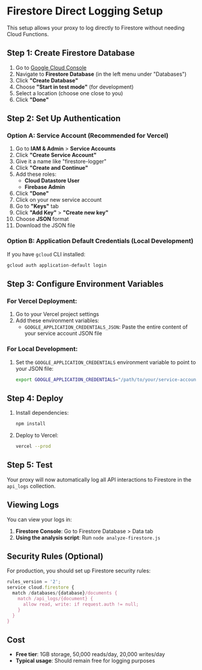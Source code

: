 # Firestore Direct Logging Setup

This setup allows your proxy to log directly to Firestore without needing Cloud Functions.

## Step 1: Create Firestore Database

1. Go to [Google Cloud Console](https://console.cloud.google.com/)
2. Navigate to **Firestore Database** (in the left menu under "Databases")
3. Click **"Create Database"**
4. Choose **"Start in test mode"** (for development)
5. Select a location (choose one close to you)
6. Click **"Done"**

## Step 2: Set Up Authentication

### Option A: Service Account (Recommended for Vercel)

1. Go to **IAM & Admin** > **Service Accounts**
2. Click **"Create Service Account"**
3. Give it a name like "firestore-logger"
4. Click **"Create and Continue"**
5. Add these roles:
   - **Cloud Datastore User**
   - **Firebase Admin**
6. Click **"Done"**
7. Click on your new service account
8. Go to **"Keys"** tab
9. Click **"Add Key"** > **"Create new key"**
10. Choose **JSON** format
11. Download the JSON file

### Option B: Application Default Credentials (Local Development)

If you have `gcloud` CLI installed:

```bash
gcloud auth application-default login
```

## Step 3: Configure Environment Variables

### For Vercel Deployment:

1. Go to your Vercel project settings
2. Add these environment variables:
   - `GOOGLE_APPLICATION_CREDENTIALS_JSON`: Paste the entire content of your service account JSON file

### For Local Development:

1. Set the `GOOGLE_APPLICATION_CREDENTIALS` environment variable to point to your JSON file:
   ```bash
   export GOOGLE_APPLICATION_CREDENTIALS="/path/to/your/service-account-key.json"
   ```

## Step 4: Deploy

1. Install dependencies:

   ```bash
   npm install
   ```

2. Deploy to Vercel:
   ```bash
   vercel --prod
   ```

## Step 5: Test

Your proxy will now automatically log all API interactions to Firestore in the `api_logs` collection.

## Viewing Logs

You can view your logs in:

1. **Firestore Console**: Go to Firestore Database > Data tab
2. **Using the analysis script**: Run `node analyze-firestore.js`

## Security Rules (Optional)

For production, you should set up Firestore security rules:

```javascript
rules_version = '2';
service cloud.firestore {
  match /databases/{database}/documents {
    match /api_logs/{document} {
      allow read, write: if request.auth != null;
    }
  }
}
```

## Cost

- **Free tier**: 1GB storage, 50,000 reads/day, 20,000 writes/day
- **Typical usage**: Should remain free for logging purposes
